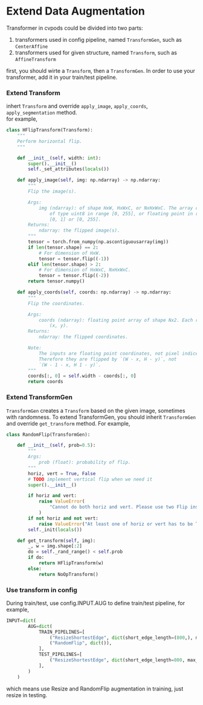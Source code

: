 # Extend Data Augmentation

Transformer in cvpods could be divided into two parts:
1. transformers used in config pipeline, named `TransformGen`, such as `CenterAffine`
2. transformers used for given structure, named `Transform`, such as `AffineTransform`

first, you should wirte a `Transform`, then a `TransformGen`. In order to use your transformer,
add it in your train/test pipeline.

### Extend Transform 
inhert `Transform` and override `apply_image`, `apply_coords`, `apply_segmentation` method.  
for example,
```python
class HFlipTransform(Transform):
    """
    Perform horizontal flip.
    """

    def __init__(self, width: int):
        super().__init__()
        self._set_attributes(locals())

    def apply_image(self, img: np.ndarray) -> np.ndarray:
        """
        Flip the image(s).

        Args:
            img (ndarray): of shape HxW, HxWxC, or NxHxWxC. The array can be
                of type uint8 in range [0, 255], or floating point in range
                [0, 1] or [0, 255].
        Returns:
            ndarray: the flipped image(s).
        """
        tensor = torch.from_numpy(np.ascontiguousarray(img))
        if len(tensor.shape) == 2:
            # For dimension of HxW.
            tensor = tensor.flip((-1))
        elif len(tensor.shape) > 2:
            # For dimension of HxWxC, NxHxWxC.
            tensor = tensor.flip((-2))
        return tensor.numpy()

    def apply_coords(self, coords: np.ndarray) -> np.ndarray:
        """
        Flip the coordinates.

        Args:
            coords (ndarray): floating point array of shape Nx2. Each row is
                (x, y).
        Returns:
            ndarray: the flipped coordinates.

        Note:
            The inputs are floating point coordinates, not pixel indices.
            Therefore they are flipped by `(W - x, H - y)`, not
            `(W - 1 - x, H 1 - y)`.
        """
        coords[:, 0] = self.width - coords[:, 0]
        return coords
```

### Extend TransformGen  
`TransformGen` creates a `Transform` based on the given image, sometimes with randomness.
To extend TransformGen, you should inherit `TransformGen` and override `get_transform` method. For example,  
```Python
class RandomFlip(TransformGen):

    def __init__(self, prob=0.5):
        """
        Args:
            prob (float): probability of flip.
        """
        horiz, vert = True, False
        # TODO implement vertical flip when we need it
        super().__init__()

        if horiz and vert:
            raise ValueError(
                "Cannot do both horiz and vert. Please use two Flip instead."
            )
        if not horiz and not vert:
            raise ValueError("At least one of horiz or vert has to be True!")
        self._init(locals())

    def get_transform(self, img):
        _, w = img.shape[:2]
        do = self._rand_range() < self.prob
        if do:
            return HFlipTransform(w)
        else:
            return NoOpTransform()
```

### Use transform in config
During train/test, use config.INPUT.AUG to define train/test pipeline, for example,
```python
INPUT=dict(
        AUG=dict(
            TRAIN_PIPELINES=[
                ("ResizeShortestEdge", dict(short_edge_length=(800,), max_size=1333, sample_style="choice")),
                ("RandomFlip", dict()),
            ],
            TEST_PIPELINES=[
                ("ResizeShortestEdge", dict(short_edge_length=800, max_size=1333, sample_style="choice")),
            ],
        )
    )

``` 
which means use Resize and RandomFlip augmentation in training, just resize in testing.